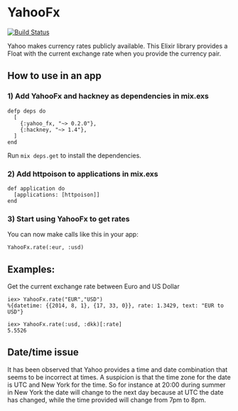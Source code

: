YahooFx
=======

[![Build
Status](https://travis-ci.org/lau/yahoo_fx.svg?branch=master)](https://travis-ci.org/lau/yahoo_fx)

Yahoo makes currency rates publicly available. This Elixir library provides a Float with the current exchange rate when you provide the currency pair.

## How to use in an app

### 1) Add YahooFx and hackney as dependencies in mix.exs

    defp deps do
      [
        {:yahoo_fx, "~> 0.2.0"},
        {:hackney, "~> 1.4"},
      ]
    end

Run `mix deps.get` to install the dependencies.

### 2) Add httpoison to applications in mix.exs

    def application do
      [applications: [httpoison]]
    end

### 3) Start using YahooFx to get rates

You can now make calls like this in your app:

    YahooFx.rate(:eur, :usd)

## Examples:

Get the current exchange rate between Euro and US Dollar

    iex> YahooFx.rate("EUR","USD")
    %{datetime: {{2014, 8, 1}, {17, 33, 0}}, rate: 1.3429, text: "EUR to USD"}

    iex> YahooFx.rate(:usd, :dkk)[:rate]
    5.5526

## Date/time issue

It has been observed that Yahoo provides a time and date combination that seems to be incorrect at times. A suspicion is that the time zone for the date is UTC and New York for the time. So for instance at 20:00 during summer in New York the date will change to the next day because at UTC the date has changed, while the time provided will change from 7pm to 8pm.
